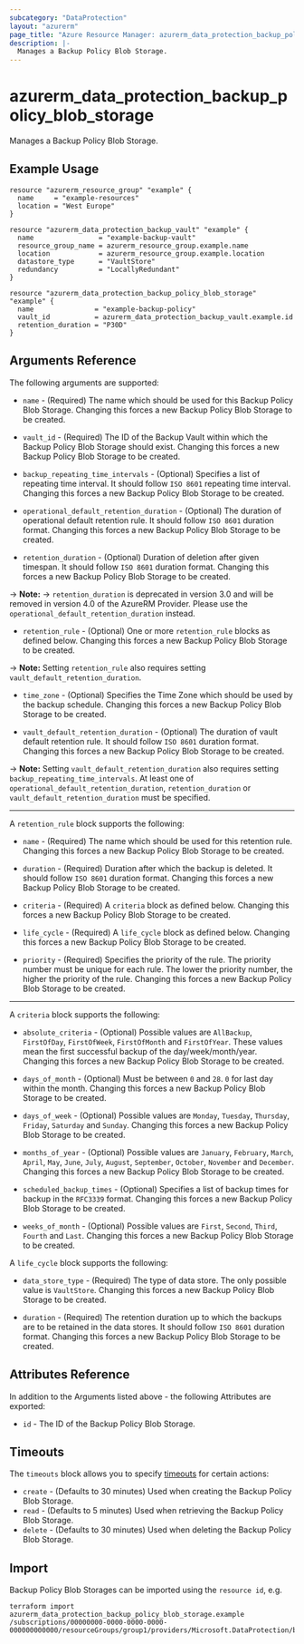 ```yaml
---
subcategory: "DataProtection"
layout: "azurerm"
page_title: "Azure Resource Manager: azurerm_data_protection_backup_policy_blob_storage"
description: |-
  Manages a Backup Policy Blob Storage.
---
```


# azurerm_data_protection_backup_policy_blob_storage

Manages a Backup Policy Blob Storage.

## Example Usage

```hcl
resource "azurerm_resource_group" "example" {
  name     = "example-resources"
  location = "West Europe"
}

resource "azurerm_data_protection_backup_vault" "example" {
  name                = "example-backup-vault"
  resource_group_name = azurerm_resource_group.example.name
  location            = azurerm_resource_group.example.location
  datastore_type      = "VaultStore"
  redundancy          = "LocallyRedundant"
}

resource "azurerm_data_protection_backup_policy_blob_storage" "example" {
  name               = "example-backup-policy"
  vault_id           = azurerm_data_protection_backup_vault.example.id
  retention_duration = "P30D"
}
```

## Arguments Reference

The following arguments are supported:

* `name` - (Required) The name which should be used for this Backup Policy Blob Storage. Changing this forces a new Backup Policy Blob Storage to be created.

* `vault_id` - (Required) The ID of the Backup Vault within which the Backup Policy Blob Storage should exist. Changing this forces a new Backup Policy Blob Storage to be created.

* `backup_repeating_time_intervals` - (Optional) Specifies a list of repeating time interval. It should follow `ISO 8601` repeating time interval. Changing this forces a new Backup Policy Blob Storage to be created.

* `operational_default_retention_duration` - (Optional) The duration of operational default retention rule. It should follow `ISO 8601` duration format. Changing this forces a new Backup Policy Blob Storage to be created.

* `retention_duration` - (Optional) Duration of deletion after given timespan. It should follow `ISO 8601` duration format. Changing this forces a new Backup Policy Blob Storage to be created.

-> **Note:** -> `retention_duration` is deprecated in version 3.0 and will be removed in version 4.0 of the AzureRM Provider. Please use the `operational_default_retention_duration` instead.

* `retention_rule` - (Optional) One or more `retention_rule` blocks as defined below. Changing this forces a new Backup Policy Blob Storage to be created.

-> **Note:** Setting `retention_rule` also requires setting `vault_default_retention_duration`.

* `time_zone` - (Optional) Specifies the Time Zone which should be used by the backup schedule. Changing this forces a new Backup Policy Blob Storage to be created.

* `vault_default_retention_duration` - (Optional) The duration of vault default retention rule. It should follow `ISO 8601` duration format. Changing this forces a new Backup Policy Blob Storage to be created.

-> **Note:** Setting `vault_default_retention_duration` also requires setting `backup_repeating_time_intervals`. At least one of `operational_default_retention_duration`, `retention_duration` or `vault_default_retention_duration` must be specified.

---

A `retention_rule` block supports the following:

* `name` - (Required) The name which should be used for this retention rule. Changing this forces a new Backup Policy Blob Storage to be created.

* `duration` - (Required) Duration after which the backup is deleted. It should follow `ISO 8601` duration format. Changing this forces a new Backup Policy Blob Storage to be created.

* `criteria` - (Required) A `criteria` block as defined below. Changing this forces a new Backup Policy Blob Storage to be created.

* `life_cycle` - (Required) A `life_cycle` block as defined below. Changing this forces a new Backup Policy Blob Storage to be created.

* `priority` - (Required) Specifies the priority of the rule. The priority number must be unique for each rule. The lower the priority number, the higher the priority of the rule. Changing this forces a new Backup Policy Blob Storage to be created.

---

A `criteria` block supports the following:

* `absolute_criteria` - (Optional) Possible values are `AllBackup`, `FirstOfDay`, `FirstOfWeek`, `FirstOfMonth` and `FirstOfYear`. These values mean the first successful backup of the day/week/month/year. Changing this forces a new Backup Policy Blob Storage to be created.

* `days_of_month` - (Optional) Must be between `0` and `28`. `0` for last day within the month. Changing this forces a new Backup Policy Blob Storage to be created.

* `days_of_week` - (Optional) Possible values are `Monday`, `Tuesday`, `Thursday`, `Friday`, `Saturday` and `Sunday`. Changing this forces a new Backup Policy Blob Storage to be created.

* `months_of_year` - (Optional) Possible values are `January`, `February`, `March`, `April`, `May`, `June`, `July`, `August`, `September`, `October`, `November` and `December`. Changing this forces a new Backup Policy Blob Storage to be created.

* `scheduled_backup_times` - (Optional) Specifies a list of backup times for backup in the `RFC3339` format. Changing this forces a new Backup Policy Blob Storage to be created.

* `weeks_of_month` - (Optional) Possible values are `First`, `Second`, `Third`, `Fourth` and `Last`. Changing this forces a new Backup Policy Blob Storage to be created.

A `life_cycle` block supports the following:

* `data_store_type` - (Required) The type of data store. The only possible value is `VaultStore`. Changing this forces a new Backup Policy Blob Storage to be created.

* `duration` - (Required) The retention duration up to which the backups are to be retained in the data stores. It should follow `ISO 8601` duration format. Changing this forces a new Backup Policy Blob Storage to be created.

## Attributes Reference

In addition to the Arguments listed above - the following Attributes are exported:

* `id` - The ID of the Backup Policy Blob Storage.

## Timeouts

The `timeouts` block allows you to specify [timeouts](https://www.terraform.io/language/resources/syntax#operation-timeouts) for certain actions:

* `create` - (Defaults to 30 minutes) Used when creating the Backup Policy Blob Storage.
* `read` - (Defaults to 5 minutes) Used when retrieving the Backup Policy Blob Storage.
* `delete` - (Defaults to 30 minutes) Used when deleting the Backup Policy Blob Storage.

## Import

Backup Policy Blob Storages can be imported using the `resource id`, e.g.

```shell
terraform import azurerm_data_protection_backup_policy_blob_storage.example /subscriptions/00000000-0000-0000-0000-000000000000/resourceGroups/group1/providers/Microsoft.DataProtection/backupVaults/vault1/backupPolicies/backupPolicy1
```
